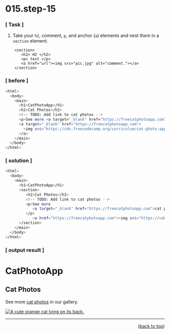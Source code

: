 <a name="topage"></a>

# 015.step-15

### [ Task ]
  1. Take your `h2`, comment, `p`, and anchor (`a`) elements and nest them in a `section` element.
```
    <section>
       <h2> H2 </h2>
       <p> text </p>
       <a href="url"><img src="pic.jpg" alt="comment."></a>
    </section>
```

### [ before ]

```sh
<html>
  <body>
    <main>
      <h1>CatPhotoApp</h1>
      <h2>Cat Photos</h2>
      <!-- TODO: Add link to cat photos -->
      <p>See more <a target="_blank" href="https://freecatphotoapp.com">cat photos</a> in our gallery.</p>
      <a target="_blank" href="https://freecatphotoapp.com">
        <img src="https://cdn.freecodecamp.org/curriculum/cat-photo-app/relaxing-cat.jpg" alt="A cute orange cat lying on its back.">
      </a>
    </main>
  </body>
</html>
```

### [ solution ]

```sh
<html>
  <body>
    <main>
      <h1>CatPhotoApp</h1>
      <section>
         <h2>Cat Photos</h2>
         <!-- TODO: Add link to cat photos -->
         <p>See more 
            <a target="_blank" href="https://freecatphotoapp.com">cat photos</a> in our gallery.
         </p>
            <a href="https://freecatphotoapp.com"><img src="https://cdn.freecodecamp.org/curriculum/cat-photo-app/relaxing-cat.jpg" alt="A cute orange cat lying on its back."></a>
      </section>
    </main>
  </body>
</html>
```

### [ output result ]

<html>
  <body>
    <main>
      <h1>CatPhotoApp</h1>
      <section>
         <h2>Cat Photos</h2>
         <!-- TODO: Add link to cat photos -->
         <p>See more 
            <a target="_blank" href="https://freecatphotoapp.com">cat photos</a> in our gallery.
         </p>
            <a href="https://freecatphotoapp.com"><img src="https://cdn.freecodecamp.org/curriculum/cat-photo-app/relaxing-cat.jpg" alt="A cute orange cat lying on its back."></a>
      </section>
    </main>
  </body>
</html>

-----

<p align="right">(<a href="#topage">back to top</a>)</p>
<br/>
<br/>
